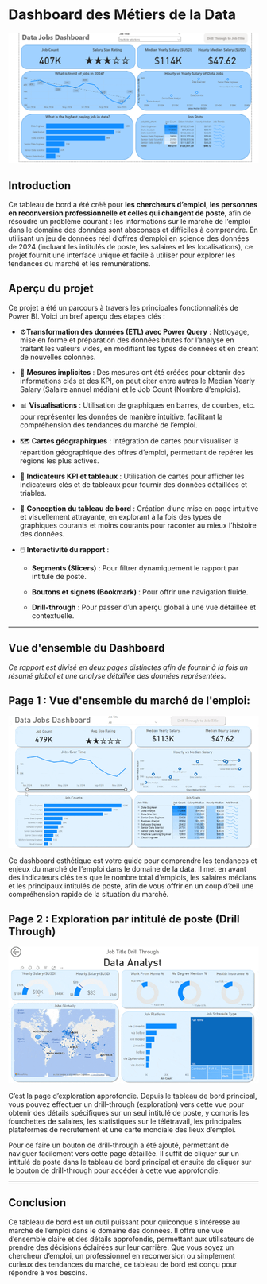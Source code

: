 # Dashboard des Métiers de la Data


![Dashboard des Métiers de la Data](/images/project_1_dashboard.png)

## Introduction

Ce tableau de bord a été créé pour **les chercheurs d’emploi, les personnes en reconversion professionnelle et celles qui changent de poste**, afin de résoudre un problème courant : les informations sur le marché de l’emploi dans le domaine des données sont absconses et difficiles à comprendre. En utilisant un jeu de données réel d’offres d’emploi en science des données de 2024 (incluant les intitulés de poste, les salaires et les localisations), ce projet fournit une interface unique et facile à utiliser pour explorer les tendances du marché et les rémunérations.

## Aperçu du projet

Ce projet a été un parcours à travers les principales fonctionnalités de Power BI. Voici un bref aperçu des étapes clés :

- ⚙️**Transformation des données (ETL) avec Power Query** : Nettoyage, mise en forme et préparation des données brutes for l’analyse en traitant les valeurs vides, en modifiant les types de données et en créant de nouvelles colonnes.

- 🧮 **Mesures implicites** : Des mesures ont été créées pour obtenir des informations clés et des KPI, on peut citer entre autres le Median Yearly Salary (Salaire annuel médian) et le Job Count (Nombre d’emplois).

- 📊 **Visualisations** : Utilisation de graphiques en barres, de courbes, etc. pour représenter les données de manière intuitive, facilitant la compréhension des tendances du marché de l’emploi.

- 🗺️ **Cartes géographiques** : Intégration de cartes pour visualiser la répartition géographique des offres d’emploi, permettant de repérer les régions les plus actives.
  
- 🔢 **Indicateurs KPI et tableaux** : Utilisation de cartes pour afficher les indicateurs clés et de tableaux pour fournir des données détaillées et triables.

- 🎨 **Conception du tableau de bord** : Création d’une mise en page intuitive et visuellement attrayante, en explorant à la fois des types de graphiques courants et moins courants pour raconter au mieux l’histoire des données.

- 🖱️ **Interactivité du rapport** :

    - **Segments (Slicers)** : Pour filtrer dynamiquement le rapport par intitulé de poste.

    - **Boutons et signets (Bookmark)** : Pour offrir une navigation fluide.

    - **Drill-through** : Pour passer d’un aperçu global à une vue détaillée et contextuelle.

---

## Vue d'ensemble du Dashboard

*Ce rapport est divisé en deux pages distinctes afin de fournir à la fois un résumé global et une analyse détaillée des données représentées.*

## Page 1 : Vue d'ensemble du marché de l'emploi:

![Page 1](/images/Project1_Dashboard_Page1.gif)

Ce dashboard esthétique est votre guide pour comprendre les tendances et enjeux du marché de l’emploi dans le domaine de la data. Il met en avant des indicateurs clés tels que le nombre total d’emplois, les salaires médians et les principaux intitulés de poste, afin de vous offrir en un coup d’œil une compréhension rapide de la situation du marché.


## Page 2 : Exploration par intitulé de poste (Drill Through)

![Page 2](/images/Project1_Dashboard_Page2.gif)

C’est la page d’exploration approfondie. Depuis le tableau de bord principal, vous pouvez effectuer un drill-through (exploration) vers cette vue pour obtenir des détails spécifiques sur un seul intitulé de poste, y compris les fourchettes de salaires, les statistiques sur le télétravail, les principales plateformes de recrutement et une carte mondiale des lieux d’emploi.

Pour ce faire un bouton de drill-through a été ajouté, permettant de naviguer facilement vers cette page détaillée. Il suffit de cliquer sur un intitulé de poste dans le tableau de bord principal et ensuite de cliquer sur le bouton de drill-through pour accéder à cette vue approfondie.


---


## Conclusion
Ce tableau de bord est un outil puissant pour quiconque s’intéresse au marché de l’emploi dans le domaine des données. Il offre une vue d’ensemble claire et des détails approfondis, permettant aux utilisateurs de prendre des décisions éclairées sur leur carrière. Que vous soyez un chercheur d’emploi, un professionnel en reconversion ou simplement curieux des tendances du marché, ce tableau de bord est conçu pour répondre à vos besoins.